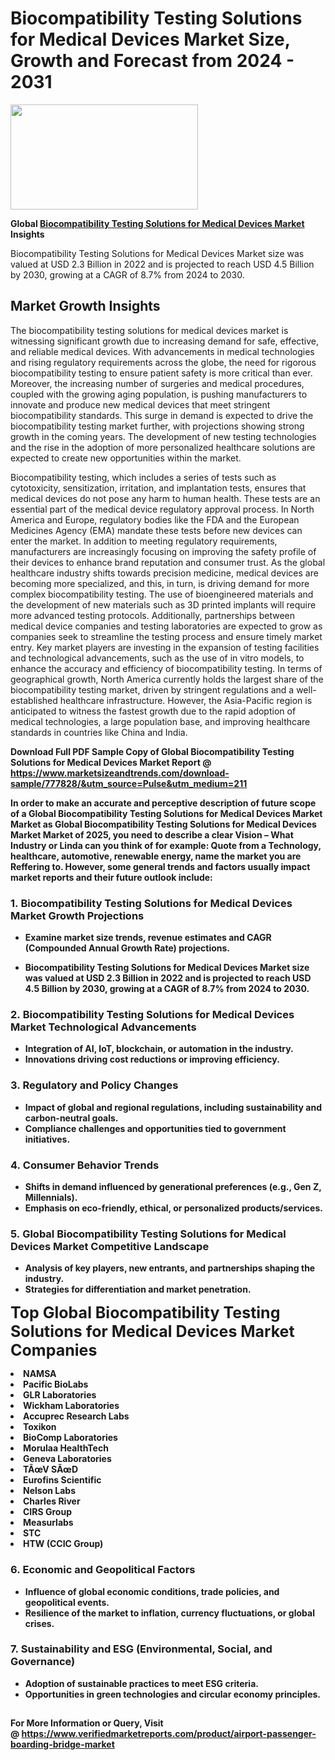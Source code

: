 <H1>Biocompatibility Testing Solutions for Medical Devices Market Size, Growth and Forecast from 2024 - 2031</H1><img class="aligncenter size-medium wp-image-584254" src="https://thirdeyenews.in/wp-content/uploads/2024/09/Global-Market-Research-300x168.jpeg" alt="" width="300" height="168" /><p><strong>Global&nbsp;<a href="https://www.marketsizeandtrends.com/download-sample/777828/&amp;utm_source=Pulse&amp;utm_medium=211">Biocompatibility Testing Solutions for Medical Devices Market</a> Insights</strong></p><p>Biocompatibility Testing Solutions for Medical Devices Market size was valued at USD 2.3 Billion in 2022 and is projected to reach USD 4.5 Billion by 2030, growing at a CAGR of 8.7% from 2024 to 2030.</p><p><h2>Market Growth Insights</h2> <p>The biocompatibility testing solutions for medical devices market is witnessing significant growth due to increasing demand for safe, effective, and reliable medical devices. With advancements in medical technologies and rising regulatory requirements across the globe, the need for rigorous biocompatibility testing to ensure patient safety is more critical than ever. Moreover, the increasing number of surgeries and medical procedures, coupled with the growing aging population, is pushing manufacturers to innovate and produce new medical devices that meet stringent biocompatibility standards. This surge in demand is expected to drive the biocompatibility testing market further, with projections showing strong growth in the coming years. The development of new testing technologies and the rise in the adoption of more personalized healthcare solutions are expected to create new opportunities within the market.</p> <p><strong></strong></p> <p>Biocompatibility testing, which includes a series of tests such as cytotoxicity, sensitization, irritation, and implantation tests, ensures that medical devices do not pose any harm to human health. These tests are an essential part of the medical device regulatory approval process. In North America and Europe, regulatory bodies like the FDA and the European Medicines Agency (EMA) mandate these tests before new devices can enter the market. In addition to meeting regulatory requirements, manufacturers are increasingly focusing on improving the safety profile of their devices to enhance brand reputation and consumer trust. As the global healthcare industry shifts towards precision medicine, medical devices are becoming more specialized, and this, in turn, is driving demand for more complex biocompatibility testing. The use of bioengineered materials and the development of new materials such as 3D printed implants will require more advanced testing protocols. Additionally, partnerships between medical device companies and testing laboratories are expected to grow as companies seek to streamline the testing process and ensure timely market entry. Key market players are investing in the expansion of testing facilities and technological advancements, such as the use of in vitro models, to enhance the accuracy and efficiency of biocompatibility testing. In terms of geographical growth, North America currently holds the largest share of the biocompatibility testing market, driven by stringent regulations and a well-established healthcare infrastructure. However, the Asia-Pacific region is anticipated to witness the fastest growth due to the rapid adoption of medical technologies, a large population base, and improving healthcare standards in countries like China and India.</p> <p><strong></p><p><span class=""><strong>Download Full PDF Sample Copy of Global Biocompatibility Testing Solutions for Medical Devices Market Report</strong> @ <a href="https://www.marketsizeandtrends.com/download-sample/777828/&amp;utm_source=Pulse&amp;utm_medium=211" target="_blank">https://www.marketsizeandtrends.com/download-sample/777828/&amp;utm_source=Pulse&amp;utm_medium=211</a></span></p><p>In order to make an accurate and perceptive description of future scope of a Global&nbsp;Biocompatibility Testing Solutions for Medical Devices Market Market as Global&nbsp;Biocompatibility Testing Solutions for Medical Devices Market Market of 2025, you need to describe a clear Vision &ndash; What Industry or Linda can you think of for example: Quote from a Technology, healthcare, automotive, renewable energy, name the market you are Reffering to. However, some general trends and factors usually impact market reports and their future outlook include:</p><h3>1.&nbsp;<strong>Biocompatibility Testing Solutions for Medical Devices Market Growth Projections</strong></h3><ul><li>Examine market size trends, revenue estimates and CAGR (Compounded Annual Growth Rate) projections.</li><li><p>Biocompatibility Testing Solutions for Medical Devices Market size was valued at USD 2.3 Billion in 2022 and is projected to reach USD 4.5 Billion by 2030, growing at a CAGR of 8.7% from 2024 to 2030.</p></li></ul><h3>2.&nbsp;<strong>Biocompatibility Testing Solutions for Medical Devices Market Technological Advancements</strong></h3><ul><li>Integration of AI, IoT, blockchain, or automation in the industry.</li><li>Innovations driving cost reductions or improving efficiency.</li></ul><h3>3.&nbsp;<strong>Regulatory and Policy Changes</strong></h3><ul><li>Impact of global and regional regulations, including sustainability and carbon-neutral goals.</li><li>Compliance challenges and opportunities tied to government initiatives.</li></ul><h3>4.&nbsp;<strong>Consumer Behavior Trends</strong></h3><ul><li>Shifts in demand influenced by generational preferences (e.g., Gen Z, Millennials).</li><li>Emphasis on eco-friendly, ethical, or personalized products/services.</li></ul><h3>5.&nbsp;<strong>Global Biocompatibility Testing Solutions for Medical Devices Market Competitive Landscape</strong></h3><ul><li>Analysis of key players, new entrants, and partnerships shaping the industry.</li><li>Strategies for differentiation and market penetration.</li></ul><p data-pm-slice="1 1 []"><span style="color: inherit; font-family: inherit; font-size: 25px;">Top Global Biocompatibility Testing Solutions for Medical Devices Market Companies</span></p><div class="" data-test-id=""><p><li>NAMSA</li><li> Pacific BioLabs</li><li> GLR Laboratories</li><li> Wickham Laboratories</li><li> Accuprec Research Labs</li><li> Toxikon</li><li> BioComp Laboratories</li><li> Morulaa HealthTech</li><li> Geneva Laboratories</li><li> TÃœV SÃœD</li><li> Eurofins Scientific</li><li> Nelson Labs</li><li> Charles River</li><li> CIRS Group</li><li> Measurlabs</li><li> STC</li><li> HTW (CCIC Group)</li></p></div><h3>6.&nbsp;<strong>Economic and Geopolitical Factors</strong></h3><ul><li>Influence of global economic conditions, trade policies, and geopolitical events.</li><li>Resilience of the market to inflation, currency fluctuations, or global crises.</li></ul><h3>7.&nbsp;<strong>Sustainability and ESG (Environmental, Social, and Governance)</strong></h3><ul><li>Adoption of sustainable practices to meet ESG criteria.</li><li>Opportunities in green technologies and circular economy principles.</li></ul><h2><strong style="font-size: 14px;">For More Information or Query, Visit @&nbsp;</strong><a style="background-color: #ffffff; font-size: 14px;" href="https://www.marketsizeandtrends.com/report/biocompatibility-testing-solutions-for-medical-devices-market/" target="_blank">https://www.verifiedmarketreports.com/product/airport-passenger-boarding-bridge-market</a></h2>

